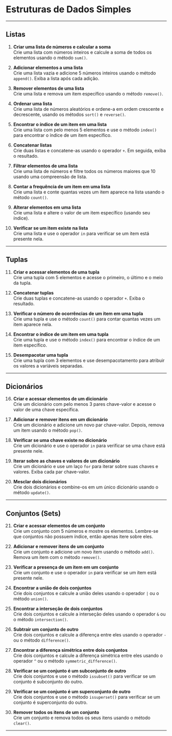 # Estruturas de Dados Simples

---

## Listas

1. **Criar uma lista de números e calcular a soma**  
    Crie uma lista com números inteiros e calcule a soma de todos os elementos usando o método `sum()`.

2. **Adicionar elementos a uma lista**  
    Crie uma lista vazia e adicione 5 números inteiros usando o método `append()`. Exiba a lista após cada adição.

3. **Remover elementos de uma lista**  
    Crie uma lista e remova um item específico usando o método `remove()`.

4. **Ordenar uma lista**  
    Crie uma lista de números aleatórios e ordene-a em ordem crescente e decrescente, usando os métodos `sort()` e `reverse()`.

5. **Encontrar o índice de um item em uma lista**  
    Crie uma lista com pelo menos 5 elementos e use o método `index()` para encontrar o índice de um item específico.

6. **Concatenar listas**  
    Crie duas listas e concatene-as usando o operador `+`. Em seguida, exiba o resultado.

7. **Filtrar elementos de uma lista**  
    Crie uma lista de números e filtre todos os números maiores que 10 usando uma compreensão de lista.

8. **Contar a frequência de um item em uma lista**  
    Crie uma lista e conte quantas vezes um item aparece na lista usando o método `count()`.

9. **Alterar elementos em uma lista**  
    Crie uma lista e altere o valor de um item específico (usando seu índice).

10. **Verificar se um item existe na lista**  
    Crie uma lista e use o operador `in` para verificar se um item está presente nela.

---

## Tuplas

11. **Criar e acessar elementos de uma tupla**  
    Crie uma tupla com 5 elementos e acesse o primeiro, o último e o meio da tupla.

12. **Concatenar tuplas**  
    Crie duas tuplas e concatene-as usando o operador `+`. Exiba o resultado.

13. **Verificar o número de ocorrências de um item em uma tupla**  
    Crie uma tupla e use o método `count()` para contar quantas vezes um item aparece nela.

14. **Encontrar o índice de um item em uma tupla**  
    Crie uma tupla e use o método `index()` para encontrar o índice de um item específico.

15. **Desempacotar uma tupla**  
    Crie uma tupla com 3 elementos e use desempacotamento para atribuir os valores a variáveis separadas.

---

## Dicionários

16. **Criar e acessar elementos de um dicionário**  
    Crie um dicionário com pelo menos 3 pares chave-valor e acesse o valor de uma chave específica.

17. **Adicionar e remover itens em um dicionário**  
    Crie um dicionário e adicione um novo par chave-valor. Depois, remova um item usando o método `pop()`.

18. **Verificar se uma chave existe no dicionário**  
    Crie um dicionário e use o operador `in` para verificar se uma chave está presente nele.

19. **Iterar sobre as chaves e valores de um dicionário**  
    Crie um dicionário e use um laço `for` para iterar sobre suas chaves e valores. Exiba cada par chave-valor.

20. **Mesclar dois dicionários**  
    Crie dois dicionários e combine-os em um único dicionário usando o método `update()`.

---

## Conjuntos (Sets)

21. **Criar e acessar elementos de um conjunto**  
    Crie um conjunto com 5 números e mostre os elementos. Lembre-se que conjuntos não possuem índice, então apenas itere sobre eles.

22. **Adicionar e remover itens de um conjunto**  
    Crie um conjunto e adicione um novo item usando o método `add()`. Remova um item com o método `remove()`.

23. **Verificar a presença de um item em um conjunto**  
    Crie um conjunto e use o operador `in` para verificar se um item está presente nele.

24. **Encontrar a união de dois conjuntos**  
    Crie dois conjuntos e calcule a união deles usando o operador `|` ou o método `union()`.

25. **Encontrar a interseção de dois conjuntos**  
    Crie dois conjuntos e calcule a interseção deles usando o operador `&` ou o método `intersection()`.

26. **Subtrair um conjunto de outro**  
    Crie dois conjuntos e calcule a diferença entre eles usando o operador `-` ou o método `difference()`.

27. **Encontrar a diferença simétrica entre dois conjuntos**  
    Crie dois conjuntos e calcule a diferença simétrica entre eles usando o operador `^` ou o método `symmetric_difference()`.

28. **Verificar se um conjunto é um subconjunto de outro**  
    Crie dois conjuntos e use o método `issubset()` para verificar se um conjunto é subconjunto do outro.

29. **Verificar se um conjunto é um superconjunto de outro**  
    Crie dois conjuntos e use o método `issuperset()` para verificar se um conjunto é superconjunto do outro.

30. **Remover todos os itens de um conjunto**   
    Crie um conjunto e remova todos os seus itens usando o método `clear()`.

---
